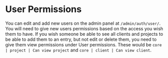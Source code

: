 # User Permissions

You can edit and add new users on the admin panel at `/admin/auth/user/`. You
will need to give new users permissions based on the access you wish them to
have. If you wish someone be able to see all clients and projects to be able to
add them to an entry, but not edit or delete them, you need to give them view
permissions under User permissions. These would be
`core | project | Can view project` and `core | client | Can view client`.

